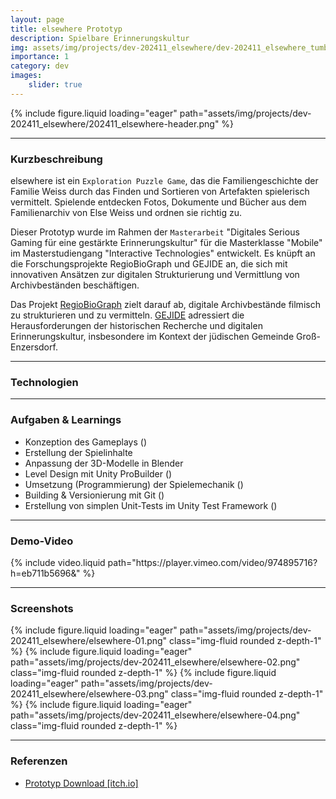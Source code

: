 ```yaml
---
layout: page
title: elsewhere Prototyp
description: Spielbare Erinnerungskultur
img: assets/img/projects/dev-202411_elsewhere/dev-202411_elsewhere_tumbnail_v1.png
importance: 1
category: dev
images:
    slider: true
---
```


<div class="header-pic">
    {% include figure.liquid loading="eager" path="assets/img/projects/dev-202411_elsewhere/202411_elsewhere-header.png" %}
</div>

---
### Kurzbeschreibung
elsewhere ist ein `Exploration Puzzle Game`, das die Familiengeschichte der Familie Weiss durch das Finden und Sortieren von Artefakten spielerisch vermittelt. Spielende entdecken Fotos, Dokumente und Bücher aus dem Familienarchiv von Else Weiss und ordnen sie richtig zu.

Dieser Prototyp wurde im Rahmen der `Masterarbeit` "Digitales Serious Gaming für eine gestärkte Erinnerungskultur" für die Masterklasse "Mobile" im Masterstudiengang "Interactive Technologies" entwickelt. Es knüpft an die Forschungsprojekte RegioBioGraph und GEJIDE an, die sich mit innovativen Ansätzen zur digitalen Strukturierung und Vermittlung von Archivbeständen beschäftigen.

Das Projekt <a href="https://research.fhstp.ac.at/projekte/regiobiograph">RegioBioGraph</a> zielt darauf ab, digitale Archivbestände filmisch zu strukturieren und zu vermitteln. <a href="https://research.fhstp.ac.at/projekte/gejide-gross-enzersdorfs-juedische-gemeinde-im-digitalen-erinnerungsraum">GEJIDE</a> adressiert die Herausforderungen der historischen Recherche und digitalen Erinnerungskultur, insbesondere im Kontext der jüdischen Gemeinde Groß-Enzersdorf.

---
### Technologien
<i title="Unity" class="techstack fa-brands fa-unity"></i>
<i title="Github" class="techstack fa-brands fa-github"></i>

---
### Aufgaben & Learnings

- Konzeption des Gameplays (<i class="fa-solid fa-plus"></i>)
- Erstellung der Spielinhalte
- Anpassung der 3D-Modelle in Blender
- Level Design mit Unity ProBuilder (<i class="fa-solid fa-plus"></i>)
- Umsetzung (Programmierung) der Spielemechanik (<i class="fa-solid fa-plus"></i>)
- Building & Versionierung mit Git (<i class="fa-solid fa-plus"></i>)
- Erstellung von simplen Unit-Tests im Unity Test Framework (<i class="fa-solid fa-plus"></i>)

---
### Demo-Video
<div class="video-container">
    {% include video.liquid path="https://player.vimeo.com/video/974895716?h=eb711b5696&amp" %}
</div>

---
### Screenshots
<swiper-container keyboard="true" navigation="true" pagination="true" pagination-clickable="true" pagination-dynamic-bullets="true" rewind="true">
  <swiper-slide>{% include figure.liquid loading="eager" path="assets/img/projects/dev-202411_elsewhere/elsewhere-01.png" class="img-fluid rounded z-depth-1" %}</swiper-slide>
  <swiper-slide>{% include figure.liquid loading="eager" path="assets/img/projects/dev-202411_elsewhere/elsewhere-02.png" class="img-fluid rounded z-depth-1" %}</swiper-slide>
  <swiper-slide>{% include figure.liquid loading="eager" path="assets/img/projects/dev-202411_elsewhere/elsewhere-03.png" class="img-fluid rounded z-depth-1" %}</swiper-slide>
  <swiper-slide>{% include figure.liquid loading="eager" path="assets/img/projects/dev-202411_elsewhere/elsewhere-04.png" class="img-fluid rounded z-depth-1" %}</swiper-slide>
</swiper-container>

---
### Referenzen
- <a href="https://untitled-soundtrack.itch.io/elsewhere">Prototyp Download [itch.io]</a>

